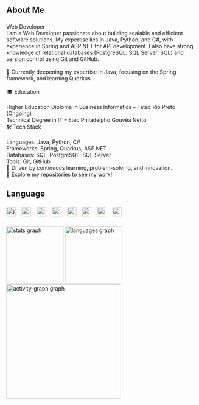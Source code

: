 <h2 align="left">About Me</h2>

###

<p align="left">Web Developer<br>I am a Web Developer passionate about building scalable and efficient software solutions. My expertise lies in Java, Python, and C#, with experience in Spring and ASP.NET for API development. I also have strong knowledge of relational databases (PostgreSQL, SQL Server, SQL) and version control using Git and GitHub.<br><br>🔹 Currently deepening my expertise in Java, focusing on the Spring framework, and learning Quarkus.<br><br>🎓 Education<br><br>Higher Education Diploma in Business Informatics – Fatec Rio Preto (Ongoing)<br>Technical Degree in IT – Etec Philadelpho Gouvêa Netto<br>🛠 Tech Stack<br><br>Languages: Java, Python, C#<br>Frameworks: Spring, Quarkus, ASP.NET<br>Databases: SQL, PostgreSQL, SQL Server<br>Tools: Git, GitHub<br>🚀 Driven by continuous learning, problem-solving, and innovation.<br>📌 Explore my repositories to see my work!</p>

###

<h2 align="left">Language</h2>

###

  <div align="left">
        <img src="https://cdn.jsdelivr.net/gh/devicons/devicon/icons/javascript/javascript-original.svg" height="24" alt="javascript logo"  />
        <img width="8" />
        <img src="https://cdn.jsdelivr.net/gh/devicons/devicon/icons/angularjs/angularjs-plain.svg" height="24" alt="angularjs logo"  />
        <img width="8" />
        <img src="https://cdn.jsdelivr.net/gh/devicons/devicon/icons/java/java-plain.svg" height="24" alt="java logo"  />
        <img width="8" />
        <img src="https://cdn.jsdelivr.net/gh/devicons/devicon/icons/mongodb/mongodb-original.svg" height="24" alt="mongodb logo"  />
        <img width="8" />
        <img src="https://cdn.jsdelivr.net/gh/devicons/devicon/icons/spring/spring-original.svg" height="24" alt="spring logo"  />
        <img width="8" />
        <img src="https://cdn.jsdelivr.net/gh/devicons/devicon/icons/python/python-plain.svg" height="24" alt="python logo"  />
        <img width="8" />
        <img src="https://cdn.jsdelivr.net/gh/devicons/devicon/icons/jira/jira-original.svg" height="24" alt="jira logo"  />
        <img width="8" />
        <img src="https://cdn.jsdelivr.net/gh/devicons/devicon/icons/postgresql/postgresql-original.svg" height="24" alt="postgresql logo"  />
    </div>

###

<div align="left">
  <img src="https://github-readme-stats.vercel.app/api?username=Erickkamii&hide_title=false&hide_rank=false&show_icons=true&include_all_commits=true&count_private=true&disable_animations=false&theme=dark&locale=en&hide_border=false&order=1" height="150" alt="stats graph"  />
  <img src="https://github-readme-stats.vercel.app/api/top-langs?username=Erickkamii&locale=en&hide_title=false&layout=compact&card_width=320&langs_count=5&theme=dark&hide_border=false&order=2" height="150" alt="languages graph"  />
  <img src="https://github-readme-activity-graph.vercel.app/graph?username=Erickkamii&radius=16&theme=github-dark&area=true&order=5" height="300" alt="activity-graph graph"  />
</div>

###
